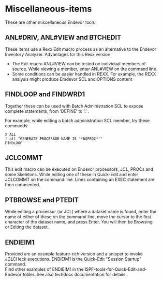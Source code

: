 # Miscellaneous-items

These are other miscellaneous Endevor tools

## ANL#DRIV, ANL#VIEW and BTCHEDIT

These items use a Rexx Edit macro process as an alternative to the Endevor Inventory Analyzer. Advantages for this Rexx version:

- The Edit macro ANL#VIEW can be tested on individual members of source. While viewing a member, enter ANL#VIEW on the command line.
- Some conditions can be easier handled in REXX. For example, the REXX analysis might produce Emdevor SCL and OPTIONS content

## FINDLOOP and FINDWRD1

Together these can be used with Batch Administration SCL to expose complete statements, from 'DEFINE' to '.' .

For example, while editing a batch administration SCL member, try these commands:
~~~
X ALL
f all "GENERATE PROCESSOR NAME IS '*NOPROC*'"
FINDLOOP
~~~

## JCLCOMMT

This edit macro can be executed on Endevor processors, JCL, PROCs and some Skeletons. While editing one of these in Quick-Edit and enter JCLCOMMT on the command line. Lines containing an EXEC statement are then commented.

## PTBROWSE and PTEDIT

While editing a processor (or JCL) where a dataset name is found, enter the name of either of these on the command line, move the cursor to the first character of the dataset name, and press Enter. You will then be Browsing or Editing the dataset.

## ENDIEIM1

Provided are an example feature-rich version and a snippet to invoke JCLCHeck executions. ENDIEIM1 is the Quick-Edit "Session Startup" command.  
Find other examples of ENDIEIM1 in the ISPF-tools-for-Quick-Edit-and-Endevor folder.
See also techdocs documentation for details.
